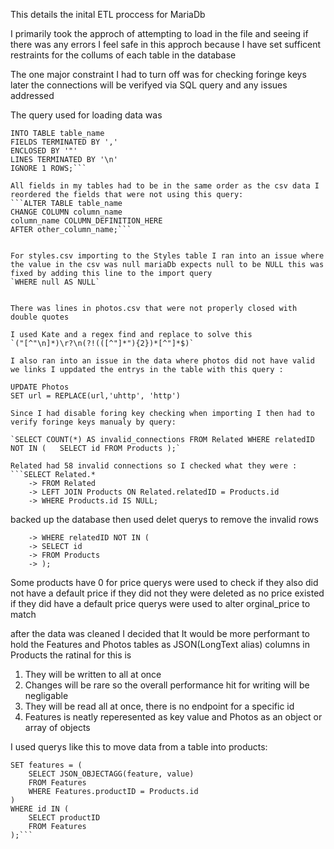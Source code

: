 This details the inital ETL proccess for MariaDb

I primarily took the approch of attempting to load in the file and seeing if there was any errors I feel safe in this approch because I have set sufficent restraints for the collums of each table in the database

The one major constraint I had to turn off was for checking foringe keys
later the connections will be verifyed via SQL query and any issues addressed

The query used for loading data was
```LOAD DATA INFILE 'path/to/file.csv'
INTO TABLE table_name
FIELDS TERMINATED BY ','
ENCLOSED BY '"'
LINES TERMINATED BY '\n'
IGNORE 1 ROWS;```

All fields in my tables had to be in the same order as the csv data I reordered the fields that were not using this query:
```ALTER TABLE table_name
CHANGE COLUMN column_name
column_name COLUMN_DEFINITION_HERE
AFTER other_column_name;```


For styles.csv importing to the Styles table I ran into an issue where the value in the csv was null mariaDb expects null to be NULL this was fixed by adding this line to the import query
`WHERE null AS NULL`


There was lines in photos.csv that were not properly closed with double quotes

I used Kate and a regex find and replace to solve this
`("[^"\n]*)\r?\n(?!(([^"]*"){2})*[^"]*$)`

I also ran into an issue in the data where photos did not have valid we links I uppdated the entrys in the table with this query :

UPDATE Photos
SET url = REPLACE(url,'uhttp', 'http')

Since I had disable foring key checking when importing I then had to verify foringe keys manualy by query:

`SELECT COUNT(*) AS invalid_connections FROM Related WHERE relatedID NOT IN (   SELECT id FROM Products );`

Related had 58 invalid connections so I checked what they were :
```SELECT Related.*
    -> FROM Related
    -> LEFT JOIN Products ON Related.relatedID = Products.id
    -> WHERE Products.id IS NULL;
```


backed up the database then used delet querys to remove the invalid rows

```DELETE FROM Related
    -> WHERE relatedID NOT IN (
    -> SELECT id
    -> FROM Products
    -> );
```

Some products have 0 for price querys were used to check if they also did not have a default price
if they did not they were deleted as no price existed
if they did have a default price querys were used to alter orginal_price to match



after the data was cleaned I decided that It would be more performant to hold the Features and Photos tables as JSON(LongText alias) columns in Products the ratinal for this is
1. They will be written to all at once
2. Changes will be rare so the overall performance hit for writing will be negligable
3. They will be read all at once, there is no endpoint for a specific id
4. Features is neatly reperesented as key value and Photos as an object or array of objects

I used querys like this to move data from a table into products:
```UPDATE Products
SET features = (
    SELECT JSON_OBJECTAGG(feature, value)
    FROM Features
    WHERE Features.productID = Products.id
)
WHERE id IN (
    SELECT productID
    FROM Features
);```

